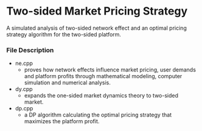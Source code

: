 # Two-sided Market Pricing Strategy

A simulated analysis of two-sided network effect and an optimal pricing strategy algorithm for the two-sided platform.

### File Description

* ne.cpp
	* proves how network effects influence market pricing, user demands and platform profits through mathematical modeling, computer simulation and numerical analysis.  
* dy.cpp
	* expands the one-sided market dynamics theory to two-sided market.  
* dp.cpp
	* a DP algorithm calculating the optimal pricing strategy that maximizes the platform profit. 
